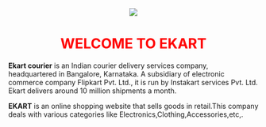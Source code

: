 <!DOCTYPE html>
<html>
<head>
<title>Online Shopping Application</title>
</head>
<body>
<center><img src="https://upload.wikimedia.org/wikipedia/en/b/b6/E-kart-logo.png"></center>
<center><h1><font color="red">WELCOME TO EKART</font></h1></center>
<p><b>Ekart courier</b> is an Indian courier delivery services company, headquartered in Bangalore, Karnataka. A subsidiary of electronic commerce company Flipkart Pvt. Ltd., it is run by Instakart services Pvt. Ltd. Ekart delivers around 10 million shipments a month.</p>
<p><b>EKART</b> is an online shopping website that sells goods in retail.This company deals with various categories like Electronics,Clothing,Accessories,etc,.</p>
</body>
</html>
